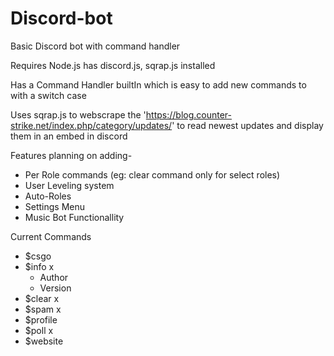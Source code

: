 # Discord-bot
Basic Discord bot with command handler

Requires Node.js
has discord.js, sqrap.js installed 

Has a Command Handler builtIn which is easy to add new commands to with a switch case

Uses sqrap.js to webscrape the 'https://blog.counter-strike.net/index.php/category/updates/' 
to read newest updates and display them in an embed in discord

Features planning on adding-
  - Per Role commands (eg: clear command only for select roles)
  - User Leveling system
  - Auto-Roles
  - Settings Menu
  - Music Bot Functionallity
 
Current Commands
  - $csgo
  - $info x
    - Author
    - Version
  - $clear x
  - $spam x
  - $profile
  - $poll x
  - $website
  
  
